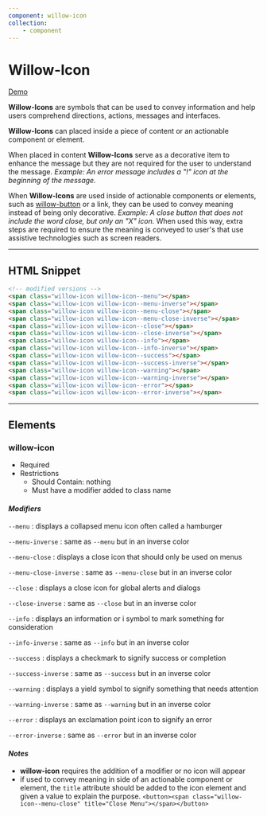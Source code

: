 ```yaml
---
component: willow-icon
collection:
    - component
---
```

# **Willow-Icon**

[Demo](http://codepen.io/team/UnumUX/pen/gmXRWg)

**Willow-Icons** are symbols that can be used to convey information and help users comprehend directions, actions, messages and interfaces.

**Willow-Icons** can placed inside a piece of content or an actionable component or element.

When placed in content **Willow-Icons** serve as a decorative item to enhance the message but they are not required for the user to understand the message. _Example: An error message includes a "!" icon at the beginning of the message._

When **Willow-Icons** are used inside of actionable components or elements, such as [willow-button](../button) or a link, they can be used to convey meaning instead of being only decorative. _Example: A close button that does not include the word close, but only an "X" icon._ When used this way, extra steps are required to ensure the meaning is conveyed to user's that use assistive technologies such as screen readers.

---

## HTML Snippet

```html
<!-- modified versions -->
<span class="willow-icon willow-icon--menu"></span>
<span class="willow-icon willow-icon--menu-inverse"></span>
<span class="willow-icon willow-icon--menu-close"></span>
<span class="willow-icon willow-icon--menu-close-inverse"></span>
<span class="willow-icon willow-icon--close"></span>
<span class="willow-icon willow-icon--close-inverse"></span>
<span class="willow-icon willow-icon--info"></span>
<span class="willow-icon willow-icon--info-inverse"></span>
<span class="willow-icon willow-icon--success"></span>
<span class="willow-icon willow-icon--success-inverse"></span>
<span class="willow-icon willow-icon--warning"></span>
<span class="willow-icon willow-icon--warning-inverse"></span>
<span class="willow-icon willow-icon--error"></span>
<span class="willow-icon willow-icon--error-inverse"></span>
```

---

## Elements

### willow-icon

- Required
- Restrictions
  - Should Contain: nothing
  - Must have a modifier added to class name

#### _Modifiers_

`--menu` : displays a collapsed menu icon often called a hamburger

`--menu-inverse` : same as `--menu` but in an inverse color

`--menu-close` : displays a close icon that should only be used on menus

`--menu-close-inverse` : same as `--menu-close` but in an inverse color

`--close` : displays a close icon for global alerts and dialogs

`--close-inverse` : same as `--close` but in an inverse color

`--info` : displays an information or i symbol to mark something for consideration

`--info-inverse` : same as `--info` but in an inverse color

`--success` : displays a checkmark to signify success or completion

`--success-inverse` : same as `--success` but in an inverse color

`--warning` : displays a yield symbol to signify something that needs attention

`--warning-inverse` : same as `--warning` but in an inverse color

`--error` : displays an exclamation point icon to signify an error

`--error-inverse` : same as `--error` but in an inverse color

#### _Notes_

- **willow-icon** requires the addition of a modifier or no icon will appear
- if used to convey meaning in side of an actionable component or element, the `title` attribute should be added to the icon element and given a value to explain the purpose. `<button><span class="willow-icon--menu-close" title="Close Menu"></span></button>`